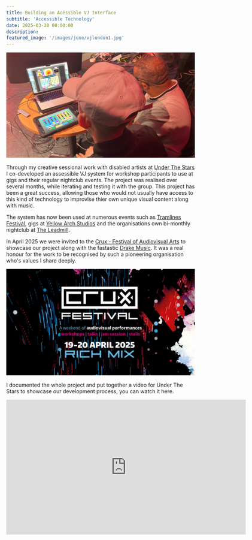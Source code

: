 ```yaml
---
title: Building an Acessible VJ Interface
subtitle: 'Accessible Technology'
date: 2025-03-30 00:00:00
description: 
featured_image: '/images/jono/vjlondon1.jpg'
---
```


![](/images/jono/vjlondon1.jpg)

Through my creative sessional work with disabled artists at [Under The Stars](https://underthestars.org.uk/) I co-developed an assessible VJ system for workshop participants to use at gigs and their regular nightclub events. The project was realised over several months, while iterating and testing it with the group. This project has been a great success, allowing those who would not usually have access to this kind of technology to improvise thier own unique visual content along with music.

The system has now been used at numerous events such as [Tramlines Festival](https://tramlines.org.uk), gigs at [Yellow Arch Studios](https://yellowarch.com) and the organisations own bi-monthly nightclub at [The Leadmill](https://leadmill.co.uk). 

In April 2025 we were invited to the [Crux - Festival of Audiovisual Arts](https://festival.crux-events.org) to showcase our project along with the fastastic [Drake Music](https://drakemusic.org). It was a real honour for the work to be recognised by such a pioneering organisation who's values I share deeply.

![](/images/jono/cruxfestmain.jpg)

I documented the whole project and put together a video for Under The Stars to showcase our development process, you can watch it here.

<iframe src="https://www.youtube.com/embed/vibqQOKL_s4?si=s8Kqz92cM_qF_7Qm" width="640" height="360" frameborder="0" allowfullscreen></iframe>




